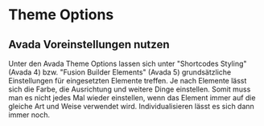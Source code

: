 # Theme Options

## Avada Voreinstellungen nutzen

Unter den Avada Theme Options lassen sich unter "Shortcodes Styling" (Avada 4) bzw. "Fusion Builder Elements" (Avada 5) grundsätzliche Einstellungen für eingesetzten Elemente treffen. Je nach Elemente lässt sich die Farbe, die Ausrichtung und weitere Dinge einstellen. Somit muss man es nicht jedes Mal wieder einstellen, wenn das Element immer auf die gleiche Art und Weise verwendet wird. Individualisieren lässt es sich dann immer noch.